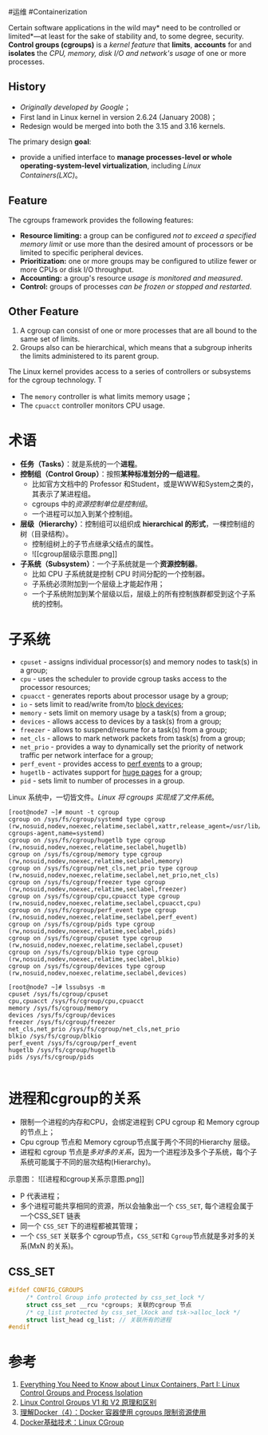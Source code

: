 #运维 #Containerization 

Certain software applications in the wild may* need to be controlled or limited*—at least for the sake of stability and, to some degree, security.  
**Control groups (cgroups)** is a *kernel feature* that **limits**, **accounts** for and **isolates** the *CPU, memory, disk I/O and network's usage* of one or more processes.

## History
- *Originally developed by Google*；
- First land in Linux kernel in version 2.6.24 (January 2008)；
- Redesign would be merged into both the 3.15 and 3.16 kernels.

The primary design **goal**:
- provide a unified interface to **manage processes-level or whole operating-system-level virtualization**, including *Linux Containers(LXC)*。

## Feature
The cgroups framework provides the following features:
-   **Resource limiting:** a group can be configured *not to exceed a specified memory limit* or use more than the desired amount of processors or be limited to specific peripheral devices.
-   **Prioritization:** one or more groups may be configured to utilize fewer or more CPUs or disk I/O throughput.
-   **Accounting:** a group's resource *usage is monitored and measured*.
-   **Control:** groups of processes *can be frozen or stopped and restarted*.

## Other Feature
1. A cgroup can consist of one or more processes that are all bound to the same set of limits. 
2. Groups also can be hierarchical, which means that a subgroup inherits the limits administered to its parent group.

The Linux kernel provides access to a series of controllers or subsystems for the cgroup technology. T
- The `memory` controller is what limits memory usage；
- The `cpuacct` controller monitors CPU usage.

# 术语

-   **任务（Tasks）**：就是系统的一个**进程**。
-   **控制组（Control Group）**：按照**某种标准划分的一组进程**。
	-   比如官方文档中的 Professor 和Student，或是WWW和System之类的，其表示了某进程组。
	-   cgroups 中的*资源控制单位是控制组*。
	-   一个进程可以加入到某个控制组。
-   **层级（Hierarchy）**：控制组可以组织成 **hierarchical 的形式**，一棵控制组的树（目录结构）。
	-   控制组树上的子节点继承父结点的属性。
	-   ![[cgroup层级示意图.png]]
-   **子系统（Subsystem）**：一个子系统就是一个**资源控制器**。
	-   比如 CPU 子系统就是控制 CPU 时间分配的一个控制器。
	-   子系统必须附加到一个层级上才能起作用；
	-   一个子系统附加到某个层级以后，层级上的所有控制族群都受到这个子系统的控制。

# 子系统
-   `cpuset` - assigns individual processor(s) and memory nodes to task(s) in a group;
-   `cpu` - uses the scheduler to provide cgroup tasks access to the processor resources;
-   `cpuacct` - generates reports about processor usage by a group;
-   `io` - sets limit to read/write from/to [block devices](https://en.wikipedia.org/wiki/Device_file);
-   `memory` - sets limit on memory usage by a task(s) from a group;
-   `devices` - allows access to devices by a task(s) from a group;
-   `freezer` - allows to suspend/resume for a task(s) from a group;
-   `net_cls` - allows to mark network packets from task(s) from a group;
-   `net_prio` - provides a way to dynamically set the priority of network traffic per network interface for a group;
-   `perf_event` - provides access to [perf events](https://en.wikipedia.org/wiki/Perf_/(Linux/)) to a group;
-   `hugetlb` - activates support for [huge pages](https://www.kernel.org/doc/Documentation/vm/hugetlbpage.txt) for a group;
-   `pid` - sets limit to number of processes in a group.

Linux 系统中，一切皆文件。*Linux 将 cgroups 实现成了文件系统*。
```shell
[root@node7 ~]# mount -t cgroup
cgroup on /sys/fs/cgroup/systemd type cgroup (rw,nosuid,nodev,noexec,relatime,seclabel,xattr,release_agent=/usr/lib/systemd/systemd-cgroups-agent,name=systemd)
cgroup on /sys/fs/cgroup/hugetlb type cgroup (rw,nosuid,nodev,noexec,relatime,seclabel,hugetlb)
cgroup on /sys/fs/cgroup/memory type cgroup (rw,nosuid,nodev,noexec,relatime,seclabel,memory)
cgroup on /sys/fs/cgroup/net_cls,net_prio type cgroup (rw,nosuid,nodev,noexec,relatime,seclabel,net_prio,net_cls)
cgroup on /sys/fs/cgroup/freezer type cgroup (rw,nosuid,nodev,noexec,relatime,seclabel,freezer)
cgroup on /sys/fs/cgroup/cpu,cpuacct type cgroup (rw,nosuid,nodev,noexec,relatime,seclabel,cpuacct,cpu)
cgroup on /sys/fs/cgroup/perf_event type cgroup (rw,nosuid,nodev,noexec,relatime,seclabel,perf_event)
cgroup on /sys/fs/cgroup/pids type cgroup (rw,nosuid,nodev,noexec,relatime,seclabel,pids)
cgroup on /sys/fs/cgroup/cpuset type cgroup (rw,nosuid,nodev,noexec,relatime,seclabel,cpuset)
cgroup on /sys/fs/cgroup/blkio type cgroup (rw,nosuid,nodev,noexec,relatime,seclabel,blkio)
cgroup on /sys/fs/cgroup/devices type cgroup (rw,nosuid,nodev,noexec,relatime,seclabel,devices)

[root@node7 ~]# lssubsys -m
cpuset /sys/fs/cgroup/cpuset
cpu,cpuacct /sys/fs/cgroup/cpu,cpuacct
memory /sys/fs/cgroup/memory
devices /sys/fs/cgroup/devices
freezer /sys/fs/cgroup/freezer
net_cls,net_prio /sys/fs/cgroup/net_cls,net_prio
blkio /sys/fs/cgroup/blkio
perf_event /sys/fs/cgroup/perf_event
hugetlb /sys/fs/cgroup/hugetlb
pids /sys/fs/cgroup/pids


```

# 进程和cgroup的关系
- 限制一个进程的内存和CPU，会绑定进程到 CPU cgroup 和 Memory cgroup 的节点上；
- Cpu cgroup 节点和 Memory cgroup节点属于两个不同的Hierarchy 层级。
- 进程和 cgroup 节点是*多对多的关系*，因为一个进程涉及多个子系统，每个子系统可能属于不同的层次结构(Hierarchy)。

示意图：
![[进程和cgroup关系示意图.png]]

- P 代表进程；
- 多个进程可能共享相同的资源，所以会抽象出一个 `CSS_SET`, 每个进程会属于一个CSS_SET 链表
- 同一个 `CSS_SET` 下的进程都被其管理；
- 一个 `CSS_SET` 关联多个 cgroup节点，`CSS_SET`和 `Cgroup`节点就是多对多的关系(MxN 的关系)。

## CSS_SET 
```C
#ifdef CONFIG_CGROUPS  
	 /* Control Group info protected by css_set_lock */  
	 struct css_set __rcu *cgroups; 关联的cgroup 节点  
	 /* cg_list protected by css_set_lXock and tsk->alloc_lock */  
	 struct list_head cg_list; // 关联所有的进程  
#endif
```

# 参考
1. [Everything You Need to Know about Linux Containers, Part I: Linux Control Groups and Process Isolation](https://www.linuxjournal.com/content/everything-you-need-know-about-linux-containers-part-i-linux-control-groups-and-process)
2. [Linux Control Groups V1 和 V2 原理和区别](https://mikechengwei.github.io/2020/06/03/cgroup%E5%8E%9F%E7%90%86/)
3. [理解Docker（4）：Docker 容器使用 cgroups 限制资源使用](https://www.cnblogs.com/sammyliu/p/5886833.html)
4. [Docker基础技术：Linux CGroup ](https://coolshell.cn/articles/17049.html)
